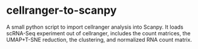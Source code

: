 # cellranger-to-scanpy
A small python script to import cellranger analysis into Scanpy. It loads scRNA-Seq experiment out of cellranger, includes the count matrices, the UMAP+T-SNE reduction, the clustering, and normalized RNA count matrix.
